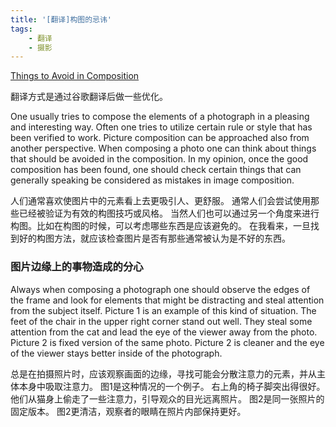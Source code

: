 ```yaml
---
title: '[翻译]构图的忌讳'
tags:
    - 翻译
    - 摄影
---
```


[Things to Avoid in Composition](http://www.secondpicture.com/tutorials/photography/things_to_avoid_in_picture_composition.html)

翻译方式是通过谷歌翻译后做一些优化。

One usually tries to compose the elements of a photograph in a pleasing and interesting way. Often one tries to utilize certain rule or style that has been verified to work. Picture composition can be approached also from another perspective. When composing a photo one can think about things that should be avoided in the composition. In my opinion, once the good composition has been found, one should check certain things that can generally speaking be considered as mistakes in image composition.

人们通常喜欢使图片中的元素看上去更吸引人、更舒服。 通常人们会尝试使用那些已经被验证为有效的构图技巧或风格。 当然人们也可以通过另一个角度来进行构图。比如在构图的时候，可以考虑哪些东西是应该避免的。 在我看来，一旦找到好的构图方法，就应该检查图片是否有那些通常被认为是不好的东西。

### 图片边缘上的事物造成的分心

Always when composing a photograph one should observe the edges of the frame and look for elements that might be distracting and steal attention from the subject itself. Picture 1 is an example of this kind of situation. The feet of the chair in the upper right corner stand out well. They steal some attention from the cat and lead the eye of the viewer away from the photo. Picture 2 is fixed version of the same photo. Picture 2 is cleaner and the eye of the viewer stays better inside of the photograph.

总是在拍摄照片时，应该观察画面的边缘，寻找可能会分散注意力的元素，并从主体本身中吸取注意力。 图1是这种情况的一个例子。 右上角的椅子脚突出得很好。 他们从猫身上偷走了一些注意力，引导观众的目光远离照片。 图2是同一张照片的固定版本。 图2更清洁，观察者的眼睛在照片内部保持更好。
